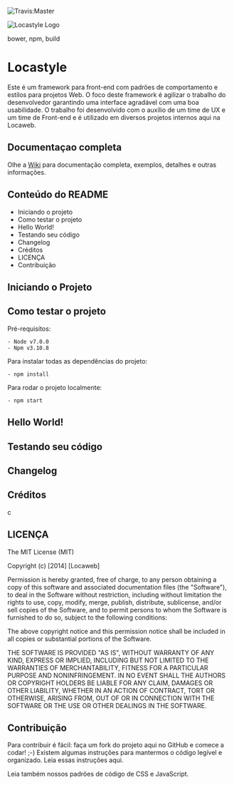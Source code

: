 ![Travis:Master](https://travis-ci.org/locaweb/locawebstyle.svg?branch=master "Travis Master")

![Locastyle Logo]("https://gartic.com.br/imgs/mural/th/thiagoh87/1235109800.png")

bower, npm, build

# Locastyle

Este é um framework para front-end com padrões de comportamento e estilos para projetos Web.
O foco deste framework é agilizar o trabalho do desenvolvedor garantindo uma interface agradável
com uma boa usabilidade. O trabalho foi desenvolvido com o auxílio de um time de UX e um time de Front-end
e é utilizado em diversos projetos internos aqui na Locaweb.

## Documentaçao completa

Olhe a [Wiki](#) para documentação completa, exemplos, detalhes e outras informações.

## Conteúdo do README

- Iniciando o projeto
- Como testar o projeto
- Hello World!
- Testando seu código
- Changelog
- Créditos
- LICENÇA
- Contribuição

## Iniciando o Projeto


## Como testar o projeto

Pré-requisitos:

    - Node v7.0.0
    - Npm v3.10.8

Para instalar todas as dependências do projeto:

    - npm install

Para rodar o projeto localmente:

    - npm start

## Hello World!

## Testando seu código

## Changelog

## Créditos

c

## LICENÇA

The MIT License (MIT)

Copyright (c) [2014] [Locaweb]

Permission is hereby granted, free of charge, to any person obtaining a copy
of this software and associated documentation files (the "Software"), to deal
in the Software without restriction, including without limitation the rights
to use, copy, modify, merge, publish, distribute, sublicense, and/or sell
copies of the Software, and to permit persons to whom the Software is
furnished to do so, subject to the following conditions:

The above copyright notice and this permission notice shall be included in all
copies or substantial portions of the Software.

THE SOFTWARE IS PROVIDED "AS IS", WITHOUT WARRANTY OF ANY KIND, EXPRESS OR
IMPLIED, INCLUDING BUT NOT LIMITED TO THE WARRANTIES OF MERCHANTABILITY,
FITNESS FOR A PARTICULAR PURPOSE AND NONINFRINGEMENT. IN NO EVENT SHALL THE
AUTHORS OR COPYRIGHT HOLDERS BE LIABLE FOR ANY CLAIM, DAMAGES OR OTHER
LIABILITY, WHETHER IN AN ACTION OF CONTRACT, TORT OR OTHERWISE, ARISING FROM,
OUT OF OR IN CONNECTION WITH THE SOFTWARE OR THE USE OR OTHER DEALINGS IN THE
SOFTWARE.

## Contribuição

Para contribuir é fácil: faça um fork do projeto aqui no GitHub e comece a codar! ;-) Existem algumas instruções para mantermos o código legível e organizado. Leia essas instruções aqui.

Leia também nossos padrões de código de CSS e JavaScript.
